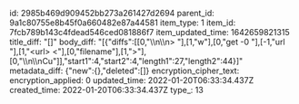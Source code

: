 id: 2985b469d909452bb273a261427d2694
parent_id: 9a1c80755e8b45f0a660482e87a44581
item_type: 1
item_id: 7fcb789b143c4fdead546ced081886f7
item_updated_time: 1642659821315
title_diff: "[]"
body_diff: "[{\"diffs\":[[0,\"\\\n\\\n> \"],[1,\"w\"],[0,\"get -0 \"],[-1,\"url \"],[1,\"&lt;url&gt; &lt;\"],[0,\"filename\"],[1,\"&gt;\"],[0,\"\\\n\\\nCu\"]],\"start1\":4,\"start2\":4,\"length1\":27,\"length2\":44}]"
metadata_diff: {"new":{},"deleted":[]}
encryption_cipher_text: 
encryption_applied: 0
updated_time: 2022-01-20T06:33:34.437Z
created_time: 2022-01-20T06:33:34.437Z
type_: 13